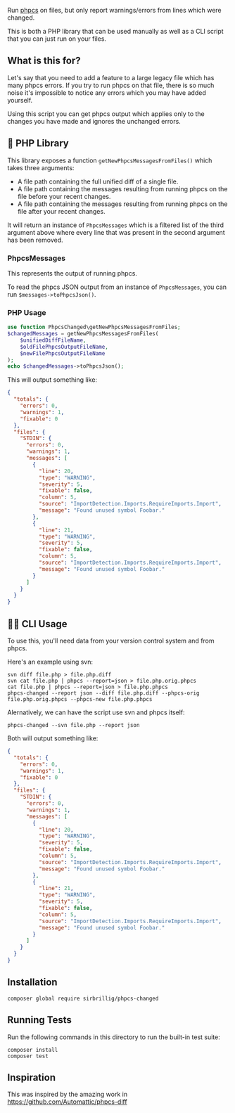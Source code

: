 Run [phpcs](https://github.com/squizlabs/PHP_CodeSniffer) on files, but only report warnings/errors from lines which were changed.

This is both a PHP library that can be used manually as well as a CLI script that you can just run on your files.

## What is this for?

Let's say that you need to add a feature to a large legacy file which has many phpcs errors. If you try to run phpcs on that file, there is so much noise it's impossible to notice any errors which you may have added yourself.

Using this script you can get phpcs output which applies only to the changes you have made and ignores the unchanged errors.

## 🐘 PHP Library

This library exposes a function `getNewPhpcsMessagesFromFiles()` which takes three arguments:

- A file path containing the full unified diff of a single file.
- A file path containing the messages resulting from running phpcs on the file before your recent changes.
- A file path containing the messages resulting from running phpcs on the file after your recent changes.

It will return an instance of `PhpcsMessages` which is a filtered list of the third argument above where every line that was present in the second argument has been removed.

### PhpcsMessages

This represents the output of running phpcs.

To read the phpcs JSON output from an instance of `PhpcsMessages`, you can run `$messages->toPhpcsJson()`.

### PHP Usage

```php
use function PhpcsChanged\getNewPhpcsMessagesFromFiles;
$changedMessages = getNewPhpcsMessagesFromFiles(
	$unifiedDiffFileName,
	$oldFilePhpcsOutputFileName,
	$newFilePhpcsOutputFileName
);
echo $changedMessages->toPhpcsJson();
```

This will output something like:

```json
{
  "totals": {
    "errors": 0,
    "warnings": 1,
    "fixable": 0
  },
  "files": {
    "STDIN": {
      "errors": 0,
      "warnings": 1,
      "messages": [
        {
          "line": 20,
          "type": "WARNING",
          "severity": 5,
          "fixable": false,
          "column": 5,
          "source": "ImportDetection.Imports.RequireImports.Import",
          "message": "Found unused symbol Foobar."
        },
        {
          "line": 21,
          "type": "WARNING",
          "severity": 5,
          "fixable": false,
          "column": 5,
          "source": "ImportDetection.Imports.RequireImports.Import",
          "message": "Found unused symbol Foobar."
        }
      ]
    }
  }
}
```

## 👩‍💻 CLI Usage

To use this, you'll need data from your version control system and from phpcs.

Here's an example using svn:

```
svn diff file.php > file.php.diff
svn cat file.php | phpcs --report=json > file.php.orig.phpcs
cat file.php | phpcs --report=json > file.php.phpcs
phpcs-changed --report json --diff file.php.diff --phpcs-orig file.php.orig.phpcs --phpcs-new file.php.phpcs
```

Alernatively, we can have the script use svn and phpcs itself:

```
phpcs-changed --svn file.php --report json
```

Both will output something like:

```json
{
  "totals": {
    "errors": 0,
    "warnings": 1,
    "fixable": 0
  },
  "files": {
    "STDIN": {
      "errors": 0,
      "warnings": 1,
      "messages": [
        {
          "line": 20,
          "type": "WARNING",
          "severity": 5,
          "fixable": false,
          "column": 5,
          "source": "ImportDetection.Imports.RequireImports.Import",
          "message": "Found unused symbol Foobar."
        },
        {
          "line": 21,
          "type": "WARNING",
          "severity": 5,
          "fixable": false,
          "column": 5,
          "source": "ImportDetection.Imports.RequireImports.Import",
          "message": "Found unused symbol Foobar."
        }
      ]
    }
  }
}
```

## Installation

```
composer global require sirbrillig/phpcs-changed
```

## Running Tests

Run the following commands in this directory to run the built-in test suite:

```
composer install
composer test
```

## Inspiration

This was inspired by the amazing work in https://github.com/Automattic/phpcs-diff
